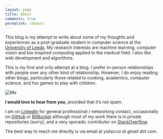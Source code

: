 ```yaml
---
layout: page
title: About
comments: true
permalink: /about/
---
```


This blog is my attempt to write about some of my thoughts and experiences as a post-graduate student in computer science at the [University of Leeds](https://engineering.leeds.ac.uk/computing). My research interests are machine learning, computer vision and bio-inspired computing applied to the medical field. I also like web development and algorithms.

This is my first and only attempt at a blog. I prefer in-person relationships with people over any other kind of relationship. However, I do enjoy reading other blogs, particularly those related to cooking, academics, computer science, and fun games to play with children.

![Me]({{site.baseurl}}/assets/static-images/me-small.png "Me")

**I would love to hear from you**, provided that it’s not spam.

I am on [LinkedIn](https://www.linkedin.com/in/ysbecca/) for general professional / networking contact, occasionally on [GitHub](https://github.com/ysbecca) or [BitBucket](https://bitbucket.org/ysbecca) although most of my work there is in private repositories (sorry), and a very sporadic contributor on [StackOverflow](http://stackoverflow.com/users/1677813/ysbecca).

The best way to reach me directly is via email at *ysbecca at gmail dot com*.

